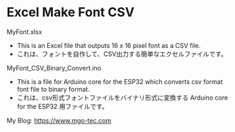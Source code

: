 # Excel Make Font CSV 
MyFont.xlsx  
- This is an Excel file that outputs 16 x 16 pixel font as a CSV file.   
- これは、フォントを自作して、CSV出力する簡単なエクセルファイルです。 
  
MyFont_CSV_Binary_Convert.ino  
- This is a file for Arduino core for the ESP32 which converts csv format font file to binary format.  
- これは、csv形式フォントファイルをバイナリ形式に変換する Arduino core for the ESP32 用ファイルです。  
  
  
My Blog: https://www.mgo-tec.com  